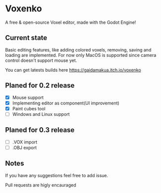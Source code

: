# Voxenko
A free &amp; open-source Voxel editor, made with the Godot Engine! 

## Current state
Basic editing features, like adding colored voxels, removing, saving and loading are implemented.
For now only MacOS is supported since camera control doesn't support mouse yet.

You can get latests builds here https://gaidamakua.itch.io/voxenko

## Planed for 0.2 release
- [x] Mouse support
- [x] Implementing editor as component(UI improvement)
- [x] Paint cubes tool
- [ ] Windows and Linux support

## Planed for 0.3 release
- [ ] .VOX import
- [ ] .OBJ export

## Notes
If you have any suggestions feel free to add issue.

Pull requests are higly encauraged
